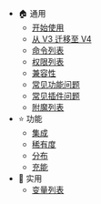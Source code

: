 * 🏠 通用
    * [开始使用](general.getting-started.md)
    * [从 V3 迁移至 V4](general.migrating-from-v3-to-v4.md)
    * [命令列表](general.commands.md)
    * [权限列表](general.permissions.md)
    * [兼容性](general.compatbility.md)
    * [常见功能问题](general.common-questions.md)
    * [常见插件问题](general.common-issues.md)
    * [附魔列表](general.enchantments.md)
* ⭐ 功能
    * [集成](features.intergration.md)
    * [稀有度](features.rarity.md)
    * [分布](features.distribution.md)
    * [充能](features.charges.md)
* 🧰 实用
    * [变量列表](utility.placeholders.md)
